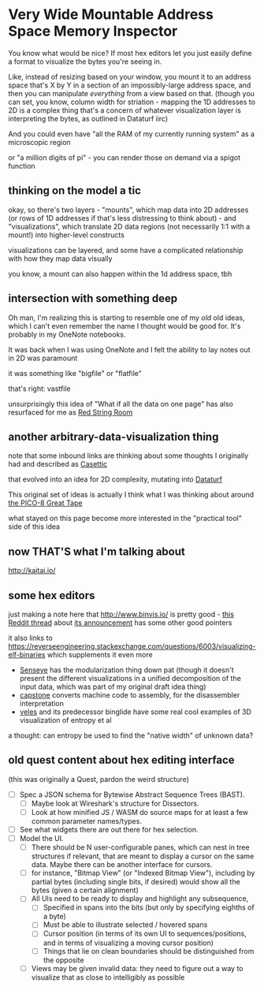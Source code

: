 # Very Wide Mountable Address Space Memory Inspector

You know what would be nice? If most hex editors let you just easily define a format to visualize the bytes you're seeing in.

Like, instead of resizing based on your window, you mount it to an address space that's X by Y in a section of an impossibly-large address space, and then you can manipulate *everything* from a view based on that. (though you can set, you know, column width for striation - mapping the 1D addresses to 2D is a complex thing that's a concern of whatever visualization layer is interpreting the bytes, as outlined in Dataturf iirc)

And you could even have "all the RAM of my currently running system" as a microscopic region

or "a million digits of pi" - you can render those on demand via a spigot function

## thinking on the model a tic

okay, so there's two layers - "mounts", which map data into 2D addresses (or rows of 1D addresses if that's less distressing to think about) - and "visualizations", which translate 2D data regions (not necessarily 1:1 with a mount!) into higher-level constructs

visualizations can be layered, and some have a complicated relationship with how they map data visually

you know, a mount can also happen within the 1d address space, tbh

## intersection with something deep

Oh man, I'm realizing this is starting to resemble one of my *old* old ideas, which I can't even remember the name I thought would be good for. It's probably in my OneNote notebooks.

It was back when I was using OneNote and I felt the ability to lay notes out in 2D was paramount

it was something like "bigfile" or "flatfile"

that's right: vastfile

unsurprisingly this idea of "What if all the data on one page" has also resurfaced for me as [Red String Room](c436ed3d-366e-43c1-9416-4e790bee79bc.md)

## another arbitrary-data-visualization thing

note that some inbound links are thinking about some thoughts I originally had and described as [Casettic](d948aa6b-15a3-481e-a989-abae66d8ee9f.md)

that evolved into an idea for 2D complexity, mutating into [Dataturf](802e258f-9647-4d86-adfb-de2c9667f427.md)

This original set of ideas is actually I think what I was thinking about around [the PICO-8 Great Tape](0245cfc0-7588-46b2-8313-800ddc9883ed.md)

what stayed on this page become more interested in the "practical tool" side of this idea

## now THAT'S what I'm talking about

http://kaitai.io/

## some hex editors

just making a note here that http://www.binvis.io/ is pretty good - [this Reddit thread](https://www.reddit.com/r/ReverseEngineering/comments/2xtyw8/binvisio_visual_analysis_of_binary_files/) about [its announcement](https://corte.si/posts/binvis/announce/index.html) has some other good pointers

it also links to https://reverseengineering.stackexchange.com/questions/6003/visualizing-elf-binaries which supplements it even more

- [Senseye](https://github.com/letoram/senseye/wiki) has the modularization thing down pat (though it doesn't present the different visualizations in a unified decomposition of the input data, which was part of my original draft idea thing)
- [capstone](http://alexaltea.github.io/capstone.js/) converts machine code to assembly, for the disassembler interpretation
- [veles](https://github.com/codilime/veles) and its predecessor binglide have some real cool examples of 3D visualization of entropy et al

a thought: can entropy be used to find the "native width" of unknown data?

## old quest content about hex editing interface

(this was originally a Quest, pardon the weird structure)

- [ ] Spec a JSON schema for Bytewise Abstract Sequence Trees (BAST).
  - [ ] Maybe look at Wireshark's structure for Dissectors.
  - [ ] Look at how minified JS / WASM do source maps for at least a few common parameter names/types.
- [ ] See what widgets there are out there for hex selection.
- [ ] Model the UI.
  - [ ] There should be N user-configurable panes, which can nest in tree structures if relevant, that are meant to display a cursor on the same data. Maybe there can be another interface for cursors.
  - [ ] for instance, "Bitmap View" (or "Indexed Bitmap View"), including by partial bytes (including single bits, if desired) would show all the bytes (given a certain alignment)
  - [ ] All UIs need to be ready to display and highlight any subsequence,
    - [ ] Specified in spans into the bits (but only by specifying eighths of a byte)
    - [ ] Must be able to illustrate selected / hovered spans
    - [ ] Cursor position (in terms of its own UI to sequences/positions, and in terms of visualizing a moving cursor position)
    - [ ] Things that lie on clean boundaries should be distinguished from the opposite
  - [ ] Views may be given invalid data: they need to figure out a way to visualize that as close to intelligibly as possible
